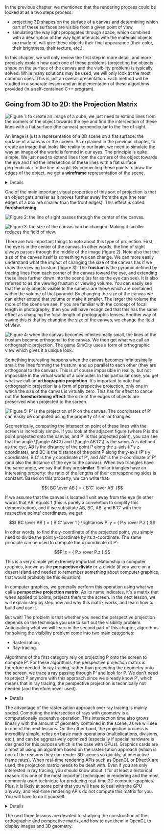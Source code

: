 In the previous chapter, we mentioned that the rendering process could be looked at as a two steps process:

- projecting 3D shapes on the surface of a canvas and determining which part of these surfaces are visible from a given point of view,
- simulating the way light propagates through space, which combined with a description of the way light interacts with the materials objects are made of, will give these objects their final appearance (their color, their brightness, their texture, etc.).

In this chapter, we will only review the first step in more detail, and more precisely explain how each one of these problems (projecting the objects' shape on the surface of the canvas and the visibility problem) is typically solved. While many solutions may be used, we will only look at the most common ones. This is just an overall presentation. Each method will be studied in a separate lesson and an implementation of these algorithms provided (in a self-contained C++ program).

## Going from 3D to 2D: the Projection Matrix

![Figure 1: to create an image of a cube, we just need to extend lines from the corners of the object towards the eye and find the intersection of these lines with a flat surface (the canvas) perpendicular to the line of sight.](/images/rendering-3d-scene-overview/perspective4.png?)

An image is just a representation of a 3D scene on a flat surface: the surface of a canvas or the screen. As explained in the previous chapter, to create an image that looks like reality to our brain, we need to simulate the way an image of the world is formed in our eyes. The principle is quite simple. We just need to extend lines from the corners of the object towards the eye and find the intersection of these lines with a flat surface perpendicular to the line of sight. By connecting these points to draw the edges of the object, we get a **wireframe** representation of the scene.

<details>
It is important to note, that this sort of construction is in a way a completely arbitrary way of flattening a three-dimensional world onto a two-dimensional surface. The technique we just described gives us what is called in drawing, a one-point perspective projection, and this is generally how we do things in CG because this is how the eyes and also cameras work (cameras were designed to produce images similar to the sort of images our eyes create). But in the art world, nothing stops you from coming up with totally different rules. You can in particular get images with several (two, three, four) points perspective.
</details>

One of the main important visual properties of this sort of projection is that an object gets smaller as it moves further away from the eye (the rear edges of a box are smaller than the front edges). This effect is called **foreshortening**.

![Figure 2: the line of sight passes through the center of the canvas.](/images/rendering-3d-scene-overview/frustum2.png?)

![Figure 3: the size of the canvas can be changed. Making it smaller reduces the field of view.](/images/rendering-3d-scene-overview/frustum1.png?)

There are two important things to note about this type of projection. First, the eye is in the center of the canvas. In other words, the line of sight always passes through the middle of the image (figure 2). Note also that the size of the canvas itself is something we can change. We can more easily understand what the impact of changing the size of the canvas has if we draw the viewing frustum (figure 3). The **frustum** is the pyramid defined by tracing lines from each corner of the canvas toward the eye, and extending these lines further down into the scene (as far as the eye can see). It is also referred to as the viewing frustum or viewing volume. You can easily see that the only objects visible to the camera are those which are contained within the volume of that pyramid. By changing the size of the canvas we can either extend that volume or make it smaller. The larger the volume the more of the scene we see. If you are familiar with the concept of focal length in photography, then you will have recognized that this has the same effect as changing the focal length of photographic lenses. Another way of saying this is that by changing the size of the canvas, we change the field of view.

![Figure 4: when the canvas becomes infinitesimally small, the lines of the frustum become orthogonal to the canvas. We then get what we call an orthographic projection. The game SimCity uses a form of orthographic view which gives it a unique look.](/images/rendering-3d-scene-overview/ortho.png?)

Something interesting happens when the canvas becomes infinitesimally small: the lines forming the frustum, end up parallel to each other (they are orthogonal to the canvas). This is of course impossible in reality, but not impossible in the virtual world of a computer. In this particular case, you get what we call an **orthographic projection**. It's important to note that orthographic projection is a form of perspective projection, only one in which the size of the canvas is virtually zero. This has for effect to cancel out the **foreshortening effect**: the size of the edges of objects are preserved when projected to the screen.

![Figure 5: P' is the projection of P on the canvas. The coordinates of P' can easily be computed using the property of similar triangles.](/images/rendering-3d-scene-overview/projection.png?)

Geometrically, computing the intersection point of these lines with the screen is incredibly simple. If you look at the adjacent figure (where P is the point projected onto the canvas, and P' is this projected point), you can see that the angle \\(\\angle ABC\\) and \\(\\angle AB'C'\\) is the same. A is defined as the eye, AB is the distance of the point P along the z-axis (P's z-coordinate), and BC is the distance of the point P along the y-axis (P's y coordinate). B'C' is the y coordinate of P', and AB' is the z-coordinate of P' (and also the distance of the eye to the canvas). When two triangles have the same angle, we say that they are **similar**. Similar triangles have an interesting property: the ratio of the lengths of their corresponding sides is constant. Based on this property, we can write that: 

$${ BC \over AB } = { B'C' \over AB' }$$

If we assume that the canvas is located 1 unit away from the eye (in other words that AB' equals 1 (this is purely a convention to simplify this demonstration), and if we substitute AB, BC, AB' and B'C' with their respective points' coordinates, we get: 

$${ BC \over AB } = { B'C' \over 1 } \rightarrow P'.y = { P.y \over P.z }.$$

In other words, to find the y-coordinate of the projected point, you simply need to divide the point y-coordinate by its z-coordinate. The same principle can be used to compute the x coordinate of P':

$$P'.x = { P.x \over P.z }.$$

This is a very simple yet extremely important relationship in computer graphics, known as the **perspective divide** or z-divide (if you were on a desert island and needed to remember something about computer graphics, that would probably be this equation).

In computer graphics, we generally perform this operation using what we call a **perspective projection matrix**. As its name indicates, it's a matrix that when applied to points, projects them to the screen. In the next lesson, we will explain step by step how and why this matrix works, and learn how to build and use it.

But wait! The problem is that whether you need the perspective projection depends on the technique you use to sort out the visibility problem. Anticipating what we will learn in the second part of this chapter, algorithms for solving the visibility problem come into two main categories:

- Rasterization,
- Ray-tracing.

Algorithms of the first category rely on projecting P onto the screen to compute P'. For these algorithms, the perspective projection matrix is therefore needed. In ray tracing, rather than projecting the geometry onto the screen, we trace a ray passing through P' and look for P. We don't need to project P anymore with this approach since we already know P', which means that in ray tracing, the perspective projection is technically not needed (and therefore never used).

<details>
We will study the two algorithms in detail in the next chapters and the next lessons. However, it is important to understand the difference between the two and how they work at this point. As explained before, the geometry needs to be projected onto the surface of the canvas. To do so, P is projected along an "implicit" line (implicit because we never really need to build this line as we need to with ray tracing) connecting P to the eye. You can see the process as if you were moving a point along that line from P to the eye until it lies on the canvas. That point would be P'. In this approach, you know P, but you don't know P'. You compute it using the projection approach. But you can also look at the problem the other way around. You can wonder whether, for any point on the canvas (say P' - which by default we will assume is in the center of the pixel), there is a point P on the surface of the geometry that projects onto P'. The solution to this problem is to explicitly this time create a ray from the eye to P', extend or project this ray down into the scene, and find out if this ray intersects any 3D geometry. If it does, then the intersection point is P. Hopefully, you can now see more distinctively the difference between rasterization (we know P, we compute P') and ray tracing (we know P', we look for P).
</details>

The advantage of the rasterization approach over ray tracing is mainly spded. Computing the intersection of rays with geometry is a computationally expensive operation. This intersection time also grows linearly with the amount of geometry contained in the scene, as we will see in one of the next lessons. On the other hand, the projection process is incredibly simple, relies on basic math operations (multiplications, divisions, etc.), and can be aggressively optimized (especially if special hardware is designed for this purpose which is the case with GPUs). Graphics cards are almost all using an algorithm based on the rasterization approach (which is one of the reasons they can render 3D scenes so quickly, at interactive frame rates). When real-time rendering APIs such as OpenGL or DirectX are used, the projection matrix needs to be dealt with. Even if you are only interested in ray tracing, you should know about it for at least a historical reason: it is one of the most important techniques in rendering and the most commonly used technique for producing real-time 3D computer graphics. Plus, it is likely at some point that you will have to deal with the GPU anyway, and real-time rendering APIs do not compute this matrix for you. You will have to do it yourself.

<details>
The concept of rasterization is really important in rendering. As we learned in this chapter, the projection of P onto the screen can be computed by dividing the point's coordinates x and y by the point's z-coordinate. As you may guess, all initial coordinates are real numbers - floats for instance - thus P' coordinates are also real numbers. However pixel coordinates need to be integers, thereby, to store the color of P's in the image, we will need to convert its coordinates to pixel coordinates - in other words from floats to integers. We say that the point's coordinates are converted from screen space to raster space. More information can be found on this process in the lesson on rays and cameras.
</details>

The next three lessons are devoted to studying the construction of the orthographic and perspective matrix, and how to use them in OpenGL to display images and 3D geometry.
